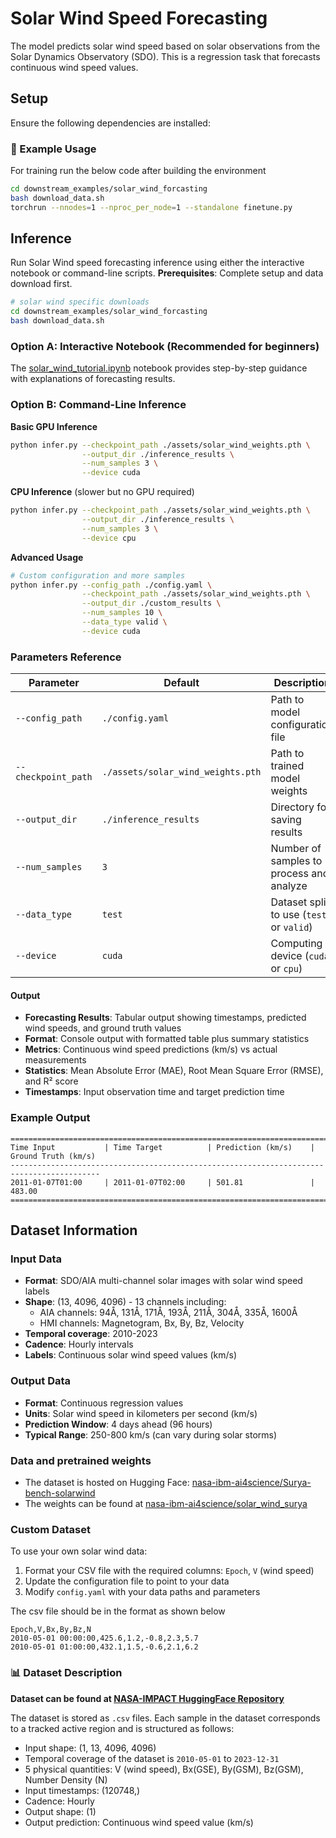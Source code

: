 # Solar Wind Speed Forecasting

The model predicts solar wind speed based on solar observations from the Solar Dynamics Observatory (SDO). This is a regression task that forecasts continuous wind speed values.

## Setup

Ensure the following dependencies are installed:

### 🚀 Example Usage

For training run the below code after building the environment

```sh
cd downstream_examples/solar_wind_forcasting
bash download_data.sh
torchrun --nnodes=1 --nproc_per_node=1 --standalone finetune.py
```

## Inference

Run Solar Wind speed forecasting inference using either the interactive notebook or command-line scripts.
**Prerequisites**: Complete setup and data download first.


```sh
# solar wind specific downloads
cd downstream_examples/solar_wind_forcasting
bash download_data.sh
```

### Option A: Interactive Notebook (Recommended for beginners)

The [solar_wind_tutorial.ipynb](solar_wind_tutorial.ipynb) notebook provides step-by-step guidance with explanations of forecasting results.

### Option B: Command-Line Inference

**Basic GPU Inference**
```bash
python infer.py --checkpoint_path ./assets/solar_wind_weights.pth \
                --output_dir ./inference_results \
                --num_samples 3 \
                --device cuda 
```

**CPU Inference** (slower but no GPU required)
```bash
python infer.py --checkpoint_path ./assets/solar_wind_weights.pth \
                --output_dir ./inference_results \
                --num_samples 3 \
                --device cpu
```

**Advanced Usage**
```bash
# Custom configuration and more samples
python infer.py --config_path ./config.yaml \
                --checkpoint_path ./assets/solar_wind_weights.pth \
                --output_dir ./custom_results \
                --num_samples 10 \
                --data_type valid \
                --device cuda
```

### Parameters Reference
| Parameter | Default | Description |
|-----------|---------|-------------|
| `--config_path` | `./config.yaml` | Path to model configuration file |
| `--checkpoint_path` | `./assets/solar_wind_weights.pth` | Path to trained model weights |
| `--output_dir` | `./inference_results` | Directory for saving results |
| `--num_samples` | `3` | Number of samples to process and analyze |
| `--data_type` | `test` | Dataset split to use (`test` or `valid`) |
| `--device` | `cuda` | Computing device (`cuda` or `cpu`) |

#### Output
- **Forecasting Results**: Tabular output showing timestamps, predicted wind speeds, and ground truth values
- **Format**: Console output with formatted table plus summary statistics
- **Metrics**: Continuous wind speed predictions (km/s) vs actual measurements
- **Statistics**: Mean Absolute Error (MAE), Root Mean Square Error (RMSE), and R² score
- **Timestamps**: Input observation time and target prediction time

### Example Output
```
==========================================================================================
Time Input           | Time Target          | Prediction (km/s)    | Ground Truth (km/s) 
------------------------------------------------------------------------------------------
2011-01-07T01:00     | 2011-01-07T02:00     | 501.81               | 483.00              
==========================================================================================
```

## Dataset Information

### Input Data
- **Format**: SDO/AIA multi-channel solar images with solar wind speed labels
- **Shape**: (13, 4096, 4096) - 13 channels including:
  - AIA channels: 94Å, 131Å, 171Å, 193Å, 211Å, 304Å, 335Å, 1600Å
  - HMI channels: Magnetogram, Bx, By, Bz, Velocity
- **Temporal coverage**: 2010-2023
- **Cadence**: Hourly intervals
- **Labels**: Continuous solar wind speed values (km/s)

### Output Data
- **Format**: Continuous regression values
- **Units**: Solar wind speed in kilometers per second (km/s)
- **Prediction Window**: 4 days ahead (96 hours)
- **Typical Range**: 250-800 km/s (can vary during solar storms)

### Data and pretrained weights

- The dataset is hosted on Hugging Face: [nasa-ibm-ai4science/Surya-bench-solarwind](https://huggingface.co/datasets/nasa-ibm-ai4science/Surya-bench-solarwind/tree/main)
- The weights can be found at [nasa-ibm-ai4science/solar_wind_surya](https://huggingface.co/nasa-ibm-ai4science/solar_wind_surya/tree/main)

### Custom Dataset
To use your own solar wind data:

1. Format your CSV file with the required columns: `Epoch`, `V` (wind speed)
2. Update the configuration file to point to your data
3. Modify `config.yaml` with your data paths and parameters

The csv file should be in the format as shown below

```csv
Epoch,V,Bx,By,Bz,N
2010-05-01 00:00:00,425.6,1.2,-0.8,2.3,5.7
2010-05-01 01:00:00,432.1,1.5,-0.6,2.1,6.2
```

### 📊 Dataset Description

**Dataset can be found at [NASA-IMPACT HuggingFace Repository](https://huggingface.co/datasets/nasa-impact/Surya-bench-solarwind)**

The dataset is stored as `.csv` files. Each sample in the dataset corresponds to a tracked active region and is structured as follows:
- Input shape: (1, 13, 4096, 4096)
- Temporal coverage of the dataset is `2010-05-01` to `2023-12-31`
- 5 physical quantities: V (wind speed), Bx(GSE), By(GSM), Bz(GSM), Number Density (N)
- Input timestamps: (120748,)
- Cadence: Hourly
- Output shape: (1)
- Output prediction: Continuous wind speed value (km/s)

